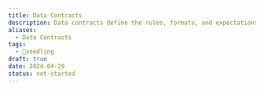 ```yaml
---
title: Data Contracts
description: Data contracts define the rules, formats, and expectations for exchanging data between different systems or parties, ensuring consistency, compatibility, and reliability in data communication and integration.
aliases:
  - Data Contracts
tags:
  - 🌱seedling
draft: true
date: 2024-04-29
status: not-started
---
```

